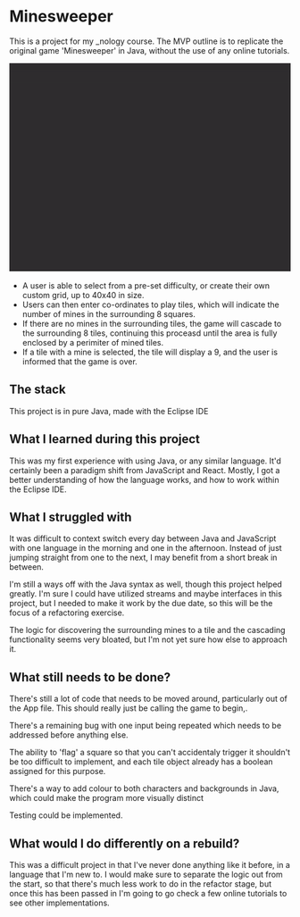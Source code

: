 # Minesweeper

This is a project for my \_nology course. The MVP outline is to replicate the original game 'Minesweeper' in Java,
without the use of any online tutorials.

![Minesweeper Gif](./Assets/Minesweper.gif)

- A user is able to select from a pre-set difficulty, or create their own custom grid,
  up to 40x40 in size.
- Users can then enter co-ordinates to play tiles, which will indicate the number of mines in the surrounding
  8 squares.
- If there are no mines in the surrounding tiles, the game will cascade to the surrounding 8 tiles, continuing this proceasd until the area
  is fully enclosed by a perimiter of mined tiles.
- If a tile with a mine is selected, the tile will display a 9, and the user is informed that the game is over.

## The stack

This project is in pure Java, made with the Eclipse IDE

## What I learned during this project

This was my first experience with using Java, or any similar language. It'd certainly been a paradigm shift from JavaScript and React. Mostly,
I got a better understanding of how the language works, and how to work within the Eclipse IDE.

## What I struggled with

It was difficult to context switch every day between Java and JavaScript with one language in the morning and one in the afternoon. Instead of just jumping straight from one to the next, I may benefit from a short break in between.

I'm still a ways off with the Java syntax as well, though this project helped greatly. I'm sure I could have utilized streams and maybe interfaces in
this project, but I needed to make it work by the due date, so this will be the focus of a refactoring exercise.

The logic for discovering the surrounding mines to a tile and the cascading functionality seems very bloated, but I'm not yet sure how else to approach it.

## What still needs to be done?

There's still a lot of code that needs to be moved around, particularly out of the App file. This should really just be calling the game to begin,.

There's a remaining bug with one input being repeated which needs to be addressed before anything else.

The ability to 'flag' a square so that you can't accidentaly trigger it shouldn't be too difficult to implement, and each tile object already has
a boolean assigned for this purpose.

There's a way to add colour to both characters and backgrounds in Java, which could make the program more visually distinct

Testing could be implemented.

## What would I do differently on a rebuild?

This was a difficult project in that I've never done anything like it before, in a language that I'm new to. I would make sure to separate
the logic out from the start, so that there's much less work to do in the refactor stage, but once this has been passed in I'm going to go check a few
online tutorials to see other implementations.
